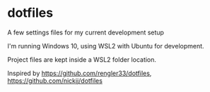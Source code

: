 # dotfiles

A few settings files for my current development setup

I'm running Windows 10, using WSL2 with Ubuntu for development.

Project files are kept inside a WSL2 folder location.

Inspired by https://github.com/rengler33/dotfiles, https://github.com/nickjj/dotfiles
